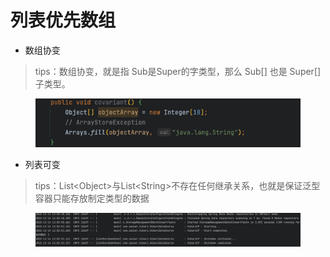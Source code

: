 # 列表优先数组

* 数组协变

> tips：数组协变，就是指 Sub是Super的字类型，那么 Sub\[] 也是 Super\[]子类型。

<figure><img src="../.gitbook/assets/image (1).png" alt=""><figcaption></figcaption></figure>

* 列表可变

> tips：List\<Object>与List\<String>不存在任何继承关系，也就是保证泛型容器只能存放制定类型的数据

<figure><img src="../.gitbook/assets/image.png" alt=""><figcaption></figcaption></figure>

&#x20;
